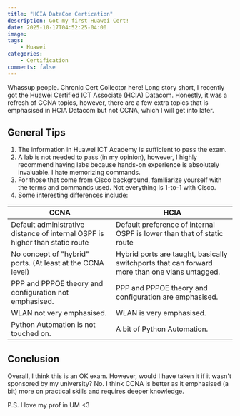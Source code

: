 ```yaml
---
title: "HCIA DataCom Certication"
description: Got my first Huawei Cert!
date: 2025-10-17T04:52:25-04:00
image: 
tags:
    - Huawei
categories:
    - Certification
comments: false
---
```


Whassup people. Chronic Cert Collector here! Long story short, I recently got the Huawei Certified ICT Associate (HCIA) Datacom. Honestly, it was a refresh of CCNA topics, however, there are a few extra topics that is emphasised in HCIA Datacom but not CCNA, which I will get into later.
## General Tips
1. The information in Huawei ICT Academy is sufficient to pass the exam.
2. A lab is not needed to pass (in my opinion), however, I highly recommend having labs because hands-on experience is absolutely invaluable. I hate memorizing commands.
3. For those that come from Cisco background, familiarize yourself with the terms and commands used. Not everything is 1-to-1 with Cisco.
4. Some interesting differences include:

| CCNA                                                                         | HCIA                                                                                          |
| ---------------------------------------------------------------------------- | --------------------------------------------------------------------------------------------- |
| Default administrative distance of internal OSPF is higher than static route | Default preference of internal OSPF is lower than that of static route                        |
| No concept of "hybrid" ports. (At least at the CCNA level)                   | Hybrid ports are taught, basically switchports that can forward more than one vlans untagged. |
| PPP and PPPOE theory and configuration not emphasised.                       | PPP and PPPOE theory and configuration are emphasised.                                        |
| WLAN not very emphasised.                                                    | WLAN is very emphasised.                                                                      |
| Python Automation is not touched on.                                             | A bit of Python Automation.                                                                   |
## Conclusion
Overall, I think this is an OK exam. However, would I have taken it if it wasn't sponsored by my university? No. I think CCNA is better as it emphasised (a bit) more on practical skills and requires deeper knowledge. 

P.S. I love my prof in UM <3
